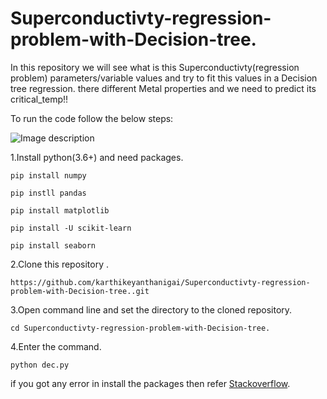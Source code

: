 # Superconductivty-regression-problem-with-Decision-tree.
In this repository we will see what is this Superconductivty(regression problem) parameters/variable values and try to fit this values in a Decision tree regression.
there different Metal properties and we need to predict its critical_temp!!

To run the code follow the below steps:

![Image description](https://www.sciencealert.com/images/2019-06/processed/superconductivity_topic_1024.jpg)

1.Install python(3.6+) and need packages.
```
pip install numpy
```
```
pip instll pandas
```
```
pip install matplotlib
```
```
pip install -U scikit-learn
```
```
pip install seaborn
```

2.Clone this repository .
```
https://github.com/karthikeyanthanigai/Superconductivty-regression-problem-with-Decision-tree..git
```
3.Open command line and set the directory to the cloned repository.
```
cd Superconductivty-regression-problem-with-Decision-tree.
```
4.Enter the command.
```
python dec.py
```

if you got any error in install the packages then refer [Stackoverflow](https://www.stackoverflow.com).



